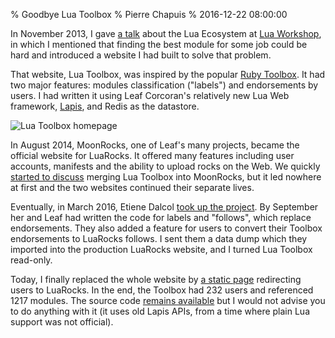 % Goodbye Lua Toolbox
% Pierre Chapuis
% 2016-12-22 08:00:00

<!--@
  description = "The Lua Toolbox has been merged into the main LuaRocks website."
-->

In November 2013, I gave
[a talk](http://files.catwell.info/presentations/2013-11-lua-workshop-lua-ecosystem)
about the Lua Ecosystem at [Lua Workshop](https://www.lua.org/wshop13.html), in
which I mentioned that finding the best module for some job could be hard and
introduced a website I had built to solve that problem.

That website, Lua Toolbox, was inspired by the popular
[Ruby Toolbox](https://www.ruby-toolbox.com/). It had two major features:
modules classification ("labels") and endorsements by users. I had written it
using Leaf Corcoran's relatively new Lua Web framework,
[Lapis](http://leafo.net/lapis/), and Redis as the datastore.

![Lua Toolbox homepage](img/lua-toolbox.jpg)

In August 2014, MoonRocks, one of Leaf's many projects, became the official
website for LuaRocks. It offered many features including user accounts,
manifests and the ability to upload rocks on the Web. We quickly
[started to discuss](https://github.com/catwell/lua-toolbox/issues/18)
merging Lua Toolbox into MoonRocks, but it led nowhere at first and the two
websites continued their separate lives.

Eventually, in March 2016, Etiene Dalcol
[took up the project](https://github.com/luarocks/luarocks-site/pull/86).
By September her and Leaf had written the code for labels and "follows",
which replace endorsements. They also added a feature for users to convert
their Toolbox endorsements to LuaRocks follows. I sent them a data dump which
they imported into the production LuaRocks website, and I turned Lua Toolbox
read-only.

Today, I finally replaced the whole website by
[a static page](https://lua-toolbox.com)
redirecting users to LuaRocks. In the end, the Toolbox had 232 users and
referenced 1217 modules. The source code
<a href="https://github.com/catwell/lua-toolbox">remains available</a> but
I would not advise you to do anything with it (it uses old Lapis APIs, from
a time where plain Lua support was not official).
